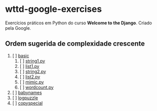 # wttd-google-exercises

Exercícios práticos em Python do curso **Welcome to the Django**. Criado pela Google.

## Ordem sugerida de complexidade crescente

1. [ ] [basic](/basic/)
    1. [ ] [string1.py](/basic/string1.py)
    2. [ ] [list1.py](/basic/list1.py)
    3. [ ] [string2.py](/basic/string2.py)
    4. [ ] [list2.py](/basic/list2.py)
    5. [ ] [mimic.py](/basic/mimic.py)
    6. [ ] [wordcount.py](/basic/workcount.py)
2. [ ] [babynames](/babynames/)
3. [ ] [logpuzzle](/logpuzzle/)
4. [ ] [copyspecial](/copyspecial/)
